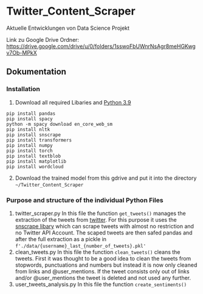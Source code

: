 # Twitter_Content_Scraper
Aktuelle Entwicklungen von Data Science Projekt

Link zu Google Drive Ordner:
https://drive.google.com/drive/u/0/folders/1sswoFbUWnrNsAgr8meHGKwgv7Ob-MPkX

## Dokumentation

### Installation
1. Download all required Libaries and [Python 3.9](https://www.python.org/downloads/release/python-3913/)
```
pip install pandas
pip install spacy
python -m spacy download en_core_web_sm
pip install nltk
pip install snscrape
pip install transformers
pip install numpy
pip install torch
pip install textblob
pip install matplotlib
pip install wordcloud
```
2. Download the trained model from this gdrive and put it into the directory ```~/Twitter_Content_Scraper```

### Purpose and structure of the individual Python Files 
1. twitter_scraper.py In this file the function ```get_tweets()``` manages the extraction of the tweets from [twitter](https://twitter.com/). For this purpose it uses the [snscrape libary](https://github.com/JustAnotherArchivist/snscrape) which can scrape tweets with almost no restriction and no Twitter API Account. The scaped tweets are then safed pandas and after the full extraction as a pickle in ```f'./data/{username}_last_{number_of_tweets}.pkl'``` 
2. clean_tweets.py In this file the function ```clean_tweets()``` cleans the tweets. First it was thought to be a good idea to clean the tweets from stopwords, punctuations and numbers but instead it is now only cleaned from links and @user_mentions. If the tweet consists only out of links and/or @user_mentions the tweet is deleted and not used any further.
3. user_tweets_analysis.py In this file the function ```create_sentiments()``` 
